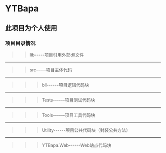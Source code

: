 # YTBapa
## 此项目为个人使用
### 项目目录情况
>> lib-----项目引用外部dll文件
***
>> src-----项目主体代码
***
>>> bll------项目逻辑代码块
******
>>> Tests------项目测试代码块
******
>>> Tools------项目工具代码块
******
>>> Utility------项目公共代码块（封装公共方法）
******
>>> YTBapa.Web------Web站点代码块
    
